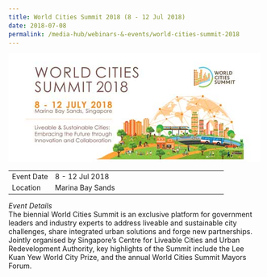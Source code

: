 ```yaml
---
title: World Cities Summit 2018 (8 - 12 Jul 2018)
date: 2018-07-08
permalink: /media-hub/webinars-&-events/world-cities-summit-2018
---
```

![World Cities Summit 2018](/images/media-hub/events/till-2020/world-cities-summit-2018.jpeg)

<table style="width:100%">
  <tr>
    <td style="width:20%">Event Date</td>	
    <td style="width:80%">8 - 12 Jul 2018</td>	
  </tr>
  <tr>
	<td>Location</td>
	<td>Marina Bay Sands</td>	
  </tr>
</table>

*Event Details*<br>	
The biennial World Cities Summit is an exclusive platform for government leaders and industry experts to address liveable and sustainable city challenges, share integrated urban solutions and forge new partnerships. Jointly organised by Singapore’s Centre for Liveable Cities and Urban Redevelopment Authority, key highlights of the Summit include the Lee Kuan Yew World City Prize, and the annual World Cities Summit Mayors Forum.
